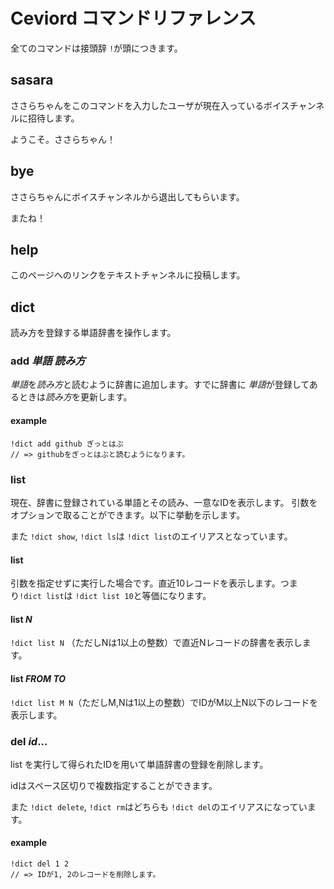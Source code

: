 # Ceviord コマンドリファレンス

全てのコマンドは接頭辞 `!`が頭につきます。

## sasara

ささらちゃんをこのコマンドを入力したユーザが現在入っているボイスチャンネルに招待します。

ようこそ。ささらちゃん！

## bye

ささらちゃんにボイスチャンネルから退出してもらいます。

またね！

## help

このページへのリンクをテキストチャンネルに投稿します。

## dict

読み方を登録する単語辞書を操作します。

### add _単語_ _読み方_

*単語*を*読み方*と読むように辞書に追加します。すでに辞書に *単語*が登録してあるときは*読み方*を更新します。

#### example

```
!dict add github ぎっとはぶ
// => githubをぎっとはぶと読むようになります。
```

### list

現在、辞書に登録されている単語とその読み、一意なIDを表示します。 引数をオプションで取ることができます。以下に挙動を示します。

また `!dict show`, `!dict ls`は `!dict list`のエイリアスとなっています。

#### list

引数を指定せずに実行した場合です。直近10レコードを表示します。つまり`!dict list`は `!dict list 10`と等価になります。

#### list *N*

`!dict list N` （ただしNは1以上の整数）で直近Nレコードの辞書を表示します。

#### list *FROM* *TO*

`!dict list M N`（ただしM,Nは1以上の整数）でIDがM以上N以下のレコードを表示します。

### del *id*...

list を実行して得られたIDを用いて単語辞書の登録を削除します。

idはスペース区切りで複数指定することができます。

また `!dict delete`, `!dict rm`はどちらも `!dict del`のエイリアスになっています。

#### example

```
!dict del 1 2
// => IDが1, 2のレコードを削除します。
```
